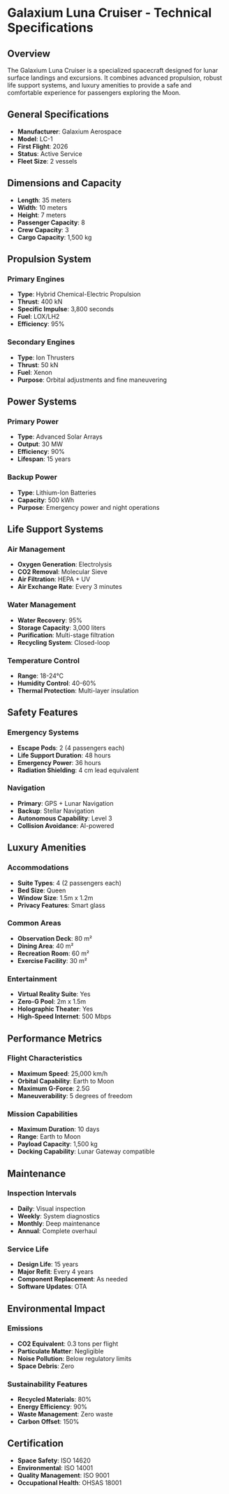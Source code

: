 # Galaxium Luna Cruiser - Technical Specifications

## Overview

The Galaxium Luna Cruiser is a specialized spacecraft designed for lunar surface landings and excursions. It combines advanced propulsion, robust life support systems, and luxury amenities to provide a safe and comfortable experience for passengers exploring the Moon.

## General Specifications

- **Manufacturer**: Galaxium Aerospace
- **Model**: LC-1
- **First Flight**: 2026
- **Status**: Active Service
- **Fleet Size**: 2 vessels

## Dimensions and Capacity

- **Length**: 35 meters
- **Width**: 10 meters
- **Height**: 7 meters
- **Passenger Capacity**: 8
- **Crew Capacity**: 3
- **Cargo Capacity**: 1,500 kg

## Propulsion System

### Primary Engines
- **Type**: Hybrid Chemical-Electric Propulsion
- **Thrust**: 400 kN
- **Specific Impulse**: 3,800 seconds
- **Fuel**: LOX/LH2
- **Efficiency**: 95%

### Secondary Engines
- **Type**: Ion Thrusters
- **Thrust**: 50 kN
- **Fuel**: Xenon
- **Purpose**: Orbital adjustments and fine maneuvering

## Power Systems

### Primary Power
- **Type**: Advanced Solar Arrays
- **Output**: 30 MW
- **Efficiency**: 90%
- **Lifespan**: 15 years

### Backup Power
- **Type**: Lithium-Ion Batteries
- **Capacity**: 500 kWh
- **Purpose**: Emergency power and night operations

## Life Support Systems

### Air Management
- **Oxygen Generation**: Electrolysis
- **CO2 Removal**: Molecular Sieve
- **Air Filtration**: HEPA + UV
- **Air Exchange Rate**: Every 3 minutes

### Water Management
- **Water Recovery**: 95%
- **Storage Capacity**: 3,000 liters
- **Purification**: Multi-stage filtration
- **Recycling System**: Closed-loop

### Temperature Control
- **Range**: 18-24°C
- **Humidity Control**: 40-60%
- **Thermal Protection**: Multi-layer insulation

## Safety Features

### Emergency Systems
- **Escape Pods**: 2 (4 passengers each)
- **Life Support Duration**: 48 hours
- **Emergency Power**: 36 hours
- **Radiation Shielding**: 4 cm lead equivalent

### Navigation
- **Primary**: GPS + Lunar Navigation
- **Backup**: Stellar Navigation
- **Autonomous Capability**: Level 3
- **Collision Avoidance**: AI-powered

## Luxury Amenities

### Accommodations
- **Suite Types**: 4 (2 passengers each)
- **Bed Size**: Queen
- **Window Size**: 1.5m x 1.2m
- **Privacy Features**: Smart glass

### Common Areas
- **Observation Deck**: 80 m²
- **Dining Area**: 40 m²
- **Recreation Room**: 60 m²
- **Exercise Facility**: 30 m²

### Entertainment
- **Virtual Reality Suite**: Yes
- **Zero-G Pool**: 2m x 1.5m
- **Holographic Theater**: Yes
- **High-Speed Internet**: 500 Mbps

## Performance Metrics

### Flight Characteristics
- **Maximum Speed**: 25,000 km/h
- **Orbital Capability**: Earth to Moon
- **Maximum G-Force**: 2.5G
- **Maneuverability**: 5 degrees of freedom

### Mission Capabilities
- **Maximum Duration**: 10 days
- **Range**: Earth to Moon
- **Payload Capacity**: 1,500 kg
- **Docking Capability**: Lunar Gateway compatible

## Maintenance

### Inspection Intervals
- **Daily**: Visual inspection
- **Weekly**: System diagnostics
- **Monthly**: Deep maintenance
- **Annual**: Complete overhaul

### Service Life
- **Design Life**: 15 years
- **Major Refit**: Every 4 years
- **Component Replacement**: As needed
- **Software Updates**: OTA

## Environmental Impact

### Emissions
- **CO2 Equivalent**: 0.3 tons per flight
- **Particulate Matter**: Negligible
- **Noise Pollution**: Below regulatory limits
- **Space Debris**: Zero

### Sustainability Features
- **Recycled Materials**: 80%
- **Energy Efficiency**: 90%
- **Waste Management**: Zero waste
- **Carbon Offset**: 150%

## Certification

- **Space Safety**: ISO 14620
- **Environmental**: ISO 14001
- **Quality Management**: ISO 9001
- **Occupational Health**: OHSAS 18001 